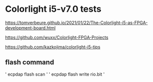 # Colorlight i5-v7.0 tests

https://tomverbeure.github.io/2021/01/22/The-Colorlight-i5-as-FPGA-development-board.html

https://github.com/wuxx/Colorlight-FPGA-Projects

https://github.com/kazkojima/colorlight-i5-tips


## flash command

'
ecpdap flash scan
'
'
ecpdap flash write rio.bit
'



